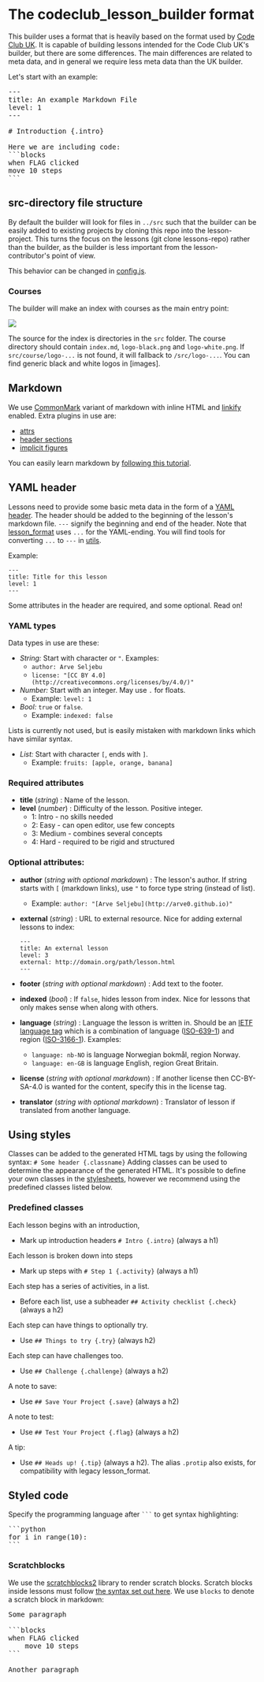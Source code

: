 # The codeclub_lesson_builder format
This builder uses a format that is heavily based on the format used by
[Code Club UK][lesson_format]. It is capable of building lessons intended for
the Code Club UK's builder, but there are some differences. The main
differences are related to meta data, and in general we require less meta data
than the UK builder.

[lesson_format]: https://github.com/codeclub/lesson_format

Let's start with an example:
<pre>
---
title: An example Markdown File
level: 1
---

# Introduction {.intro}

Here we are including code:
```blocks
when FLAG clicked
move 10 steps
```
</pre>


## src-directory file structure
By default the builder will look for files in `../src` such that the builder
can be easily added to existing projects by cloning this repo into the
lesson-project. This turns the focus on the lessons (git clone lessons-repo)
rather than the builder, as the builder is less important from the
lesson-contributor's point of view.

This behavior can be changed in [config.js](config.js).

### Courses
The builder will make an index with courses as the main entry point:

![](images/index.png)

The source for the index is directories in the `src` folder. The course
directory should contain `index.md`, `logo-black.png` and `logo-white.png`. If
`src/course/logo-...` is not found, it will fallback to `/src/logo-...`. You can
find generic black and white logos in [images].


## Markdown
We use [CommonMark](http://commonmark.org/) variant of markdown with inline
HTML and [linkify](https://github.com/markdown-it/markdown-it#init-with-presets-and-options)
enabled. Extra plugins in use are:
- [attrs](https://github.com/arve0/markdown-it-attrs)
- [header sections](https://github.com/arve0/markdown-it-header-sections)
- [implicit figures](https://github.com/arve0/markdown-it-implicit-figures)

You can easily learn markdown by [following this tutorial](http://eherrera.net/markdowntutorial/).


## YAML header
Lessons need to provide some basic meta data in the form of a
[YAML header][wp-yaml]. The header should be added to the beginning of the
lesson's markdown file. `---` signify the beginning and end of the header. Note
that [lesson_format][lesson_format] uses `...` for the YAML-ending. You will
find tools for converting `...` to `---` in [utils](utils).

Example:
```
---
title: Title for this lesson
level: 1
---
```
Some attributes in the header are required, and some optional. Read on!

[wp-yaml]: http://en.wikipedia.org/wiki/YAML
[lesson_format]: https://github.com/codeclub/lesson_format

### YAML types
Data types in use are these:
- *String:* Start with character or `"`. Examples:
    - `author: Arve Seljebu`
    - `license: "[CC BY 4.0](http://creativecommons.org/licenses/by/4.0/)"`
- *Number:* Start with an integer. May use `.` for floats.
    - Example: `level: 1`
- *Bool:* `true` or `false`.
    - Example: `indexed: false`

Lists is currently not used, but is easily mistaken with markdown links which
have similar syntax.
- *List:* Start with character `[`, ends with `]`.
    - Example: `fruits: [apple, orange, banana]`

### Required attributes
- **title** (*string*) : Name of the lesson.
- **level** (*number*) : Difficulty of the lesson. Positive integer.
    - 1: Intro - no skills needed
    - 2: Easy - can open editor, use few concepts
    - 3: Medium - combines several concepts
    - 4: Hard - required to be rigid and structured

### Optional attributes:
- **author** (*string with optional markdown*) : The lesson's author. If string
  starts with `[` (markdown links), use `"` to force type string
  (instead of list).
    - Example: `author: "[Arve Seljebu](http://arve0.github.io)"`

- **external** (*string*) : URL to external resource. Nice for adding external
  lessons to index:

    ```
    ---
    title: An external lesson
    level: 3
    external: http://domain.org/path/lesson.html
    ---
    ```

- **footer** (*string with optional markdown*) : Add text to the footer.

- **indexed** (*bool*) : If `false`, hides lesson from index. Nice for lessons
  that only makes sense when along with others.

- **language** (*string*) : Language the lesson is written in. Should be an
  [IETF language tag] which is a combination of language ([ISO-639-1]) and
  region ([ISO-3166-1]).
  Examples:
  - `language: nb-NO` is language Norwegian bokmål, region Norway.
  - `language: en-GB` is language English, region Great Britain.

- **license** (*string with optional markdown*) : If another license then
  CC-BY-SA-4.0 is wanted for the content, specify this in the license tag.

- **translator** (*string with optional markdown*) : Translator of lesson if translated from another
  language.


[IETF language tag]: http://en.wikipedia.org/wiki/IETF_language_tag
[ISO-639-1]: http://en.wikipedia.org/wiki/ISO_639-1
[ISO-3166-1]: http://en.wikipedia.org/wiki/ISO_3166-1


## Using styles
Classes can be added to the generated HTML tags by using the following syntax:
`# Some header {.classname}`
Adding classes can be used to determine the appearance of the generated HTML.
It's possible to define your own classes in the [stylesheets](styles), however
we recommend using the predefined classes listed below.

### Predefined classes
Each lesson begins with an introduction,
- Mark up introduction headers `# Intro {.intro}` (always a h1)

Each lesson is broken down into steps
- Mark up steps with `# Step 1 {.activity}` (always a h1)

Each step has a series of activities, in a list.
- Before each list, use a subheader `## Activity checklist {.check}` (always a h2)

Each step can have things to optionally try.
- Use `## Things to try {.try}` (always h2)

Each step can have challenges too.
- Use `## Challenge {.challenge}` (always a h2)

A note to save:
- Use `## Save Your Project {.save}` (always a h2)

A note to test:
- Use `## Test Your Project {.flag}` (always a h2)

A tip:
- Use `## Heads up! {.tip}` (always a h2). The alias `.protip` also exists,
  for compatibility with legacy lesson_format.


## Styled code
Specify the programming language after <code>```</code> to get syntax
highlighting:

<pre>
```python
for i in range(10):
```
</pre>

### Scratchblocks

We use the [scratchblocks2] library to render scratch blocks. Scratch
blocks inside lessons must follow [the syntax set out here][sb-syntax]. We use
`blocks` to denote a scratch block in markdown:

<pre>
Some paragraph

```blocks
when FLAG clicked
    move 10 steps
```

Another paragraph
</pre>

[scratchblocks2]: https://github.com/blob8108/scratchblocks2
[sb-syntax]: http://wiki.scratch.mit.edu/wiki/Block_Plugin/Syntax

